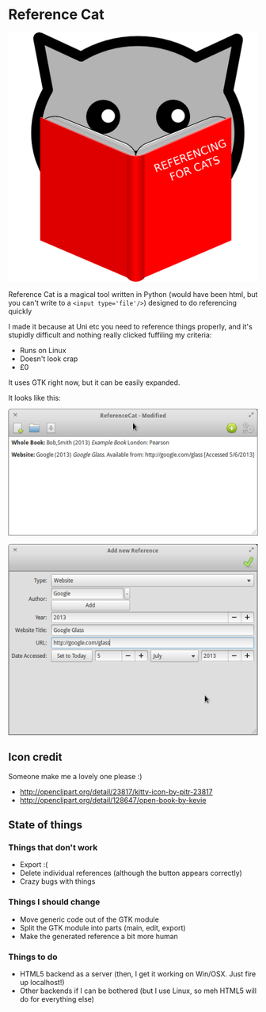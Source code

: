 # Reference Cat

![Logo](referencecat.png)

Reference Cat is a magical tool written in Python
(would have been html, but you can't write to a `<input type='file'/>`)
designed to do referencing quickly

I made it because at Uni etc you need to reference things properly, and
it's stupidly difficult and nothing really clicked fuffiling my criteria:

* Runs on Linux
* Doesn't look crap
* £0

It uses GTK right now, but it can be easily expanded.

It looks like this:

![Main screen](screenshots/main.png)

![Edit Reference](screenshots/edit.png)

## Icon credit

Someone make me a lovely one please :)

- http://openclipart.org/detail/23817/kitty-icon-by-pitr-23817
- http://openclipart.org/detail/128647/open-book-by-kevie

## State of things

### Things that don't work

* Export :(
* Delete individual references (although the button appears correctly)
* Crazy bugs with things

### Things I should change

* Move generic code out of the GTK module
* Split the GTK module into parts (main, edit, export)
* Make the generated reference a bit more human

### Things to do

* HTML5 backend as a server (then, I get it working on Win/OSX. Just fire up localhost!)
* Other backends if I can be bothered (but I use Linux, so meh HTML5 will do for everything else)
